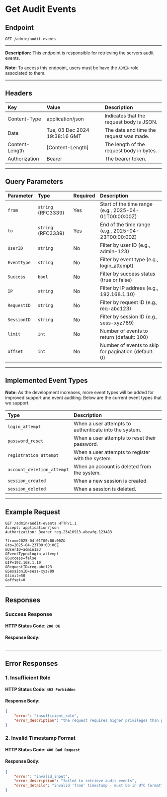 # Get Audit Events

## Endpoint
```http
GET /admin/audit-events
```

---

**Description:**
This endpoint is responsible for retrieving the servers audit events.

**Note:** To access this endpoint, users must be have the `ADMIN` role associated to them.

---

## Headers
| Key             | Value                         | Description                              |
| :-------------- | :---------------------------- | :----------------------------------------|
| Content-Type    | application/json              | Indicates that the request body is JSON. |
| Date            | Tue, 03 Dec 2024 19:38:16 GMT | The date and time the request was made.  |
| Content-Length  | [Content-Length]              | The length of the request body in bytes. |
| Authorization   | Bearer <token>                | The bearer token.                        |

---

## Query Parameters
| Parameter      | Type                | Required | Description                                          |
|:---------------|:--------------------|:---------|:-----------------------------------------------------|
| `from`         | `string` (RFC3339)  | Yes      | Start of the time range (e.g., 2025-04-01T00:00:00Z) |
| `to`           | `string` (RFC3339)  | Yes      | End of the time range (e.g., 2025-04-23T00:00:00Z)   |
| `UserID`       | `string`            | No       | Filter by user ID (e.g., admin-123)                  |
| `EventType`    | `string`            | No       | Filter by event type (e.g., login_attempt)           |
| `Success`      | `bool`              | No       | Filter by success status (true or false)             |
| `IP`           | `string`            | No       | Filter by IP address (e.g., 192.168.1.10)            |
| `RequestID`    | `string`            | No       | Filter by request ID (e.g., req-abc123)              |
| `SessionID`    | `string`            | No       | Filter by session ID (e.g., sess-xyz789)             |
| `limit`        | `int`               | No       | Number of events to return (default: 100)            |
| `offset`       | `int`               | No       | Number of events to skip for pagination (default: 0) |

----

## Implemented Event Types
**Note:** As the development increases, more event types will be added for improved support and event auditing. Below are the current event types that we support.

| Type                       | Description                                               |
|:---------------------------|:----------------------------------------------------------|
| `login_attempt`            | When a user attempts to authenticate into the system.     |
| `password_reset`           | When a user attempts to reset their password.             |
| `registration_attempt`     | When a user attempts to register with the system.         |
| `account_deletion_attempt` | When an account is deleted from the system.               |
| `session_created`          | When a new session is created.                            |
| `session_deleted`          | When a session is deleted.                                |

---

## Example Request
```http
GET /admin/audit-events HTTP/1.1
Accept: application/json
Authorization: Bearer reg-23410913-abewfq.123483

?from=2025-04-01T00:00:00Z&
&to=2025-04-23T00:00:00Z
&UserID=admin123
&EventType=login_attempt
&Success=false
&IP=192.168.1.10
&RequestID=req-abc123
&SessionID=sess-xyz789
&limit=50
&offset=0
```

---

## Responses

### Success Response
#### HTTP Status Code: `200 OK`
#### Response Body:
```json
```

---

## Error Responses

### 1. Insufficient Role
#### HTTP Status Code: `403 Forbidden`
#### Response Body:
```json
{
    "error": "insufficient_role",
    "error_description": "the request requires higher privileges than provided by the access token"
}
```

### 2. Invalid Timestamp Format
#### HTTP Status Code: `400 Bad Request`
#### Response Body:
```json
{
    "error": "invalid_input",
    "error_description": "failed to retrieve audit events",
    "error_details": "invalid 'from' timestamp - must be in UTC format"
}
```
